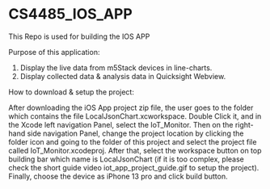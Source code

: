 # CS4485_IOS_APP

This Repo is used for building the IOS APP 

 Purpose of this application:
  1) Display the live data from m5Stack devices in line-charts.
  2) Display collected data & analysis data in Quicksight Webview.


How to download & setup the project:

After downloading the iOS App project zip file, the user goes to the folder which contains the file LocalJsonChart.xcworkspace. Double Click it, and in the Xcode left navigation Panel, select the IoT_Monitor. Then on the right-hand side navigation Panel, change the project location by clicking the folder icon and going to the folder of this project and select the project file called IoT_Monitor.xcodeproj. After that, select the workspace button on top building bar which name is LocalJsonChart (if it is too complex, please check the short guide video iot_app_project_guide.gif to setup the project). Finally, choose the device as iPhone 13 pro and click build button.

